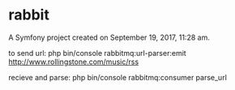 rabbit
======

A Symfony project created on September 19, 2017, 11:28 am.


to send url:
 php bin/console rabbitmq:url-parser:emit http://www.rollingstone.com/music/rss
 
recieve and parse:
php bin/console rabbitmq:consumer parse_url
